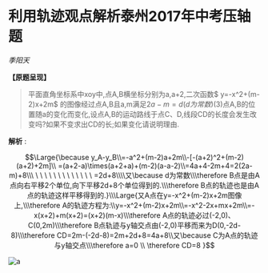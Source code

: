 
#  利用轨迹观点解析泰州2017年中考压轴题

*季阳天*

**【原题呈现】**

> 平面直角坐标系中xoy中,点A,B横坐标分别为a,a+2,二次函数$ y=-x^2+(m-2)x+2m​$ 的图像经过点A,B且a,m满足$2a-m=d(d为常数)​$ (3)点A,B的位置随a的变化而变化,设点A,B的运动路线于点C、D,线段CD的长度会发生改变吗?如果不变求出CD的长;如果变化请说明理由.

**解析** :

$$\Large{\because y_A-y_B\\=-a^2+(m-2)a+2m\\-[-(a+2)^2+(m-2)(a+2)+2m]\\ =(a+2-a)\times(a+2+a)+(m-2)(a-a-2)\\=4a+4-2m+4=2(2a-m)+8\\\ \ \ \ \ \ \  \ \ \  \ \ \ \ =2d+8\\\\又\because d为常数\\\therefore B点是由A点向右平移2个单位,向下平移2d+8个单位得到的.\\\therefore B点的轨迹也是由A点的轨迹这样平移得到的.}\\\Large{又A点在y=-x^2+(m-2)x+2m图像上,\\\therefore A的轨迹方程为:\\y=-x^2+(m-2)x+2m\\=-x^2-2x+mx+2m\\=-x(x+2)+m(x+2)=(x+2)(m-x)\\\therefore A点的轨迹必过(-2,0)、C(0,2m)\\\therefore B点轨迹与y轴交点由(-2,0)平移而来为D(0,-2d-8)\\\therefore CD=2m-(-2d-8)=2m+2d+8=4a+8\\又\because C为A点的轨迹与y轴交点\\\therefore a=0 \\ \therefore CD=8 }$$



![a](https://ws3.sinaimg.cn/large/006tKfTcgy1fmmgwvr48kg30v20n3u0y.gif)













